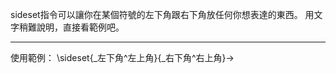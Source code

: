 sideset指令可以讓你在某個符號的左下角跟右下角放任何你想表達的東西。
用文字稍難說明，直接看範例吧。
- - -
使用範例：
\\sideset{\_左下角\^左上角}{\_右下角^右上角}$\rightarrow$
